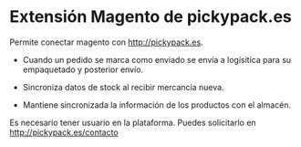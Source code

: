 # Extensión Magento de pickypack.es

Permite conectar magento con http://pickypack.es.

 * Cuando un pedido se marca como enviado se envía a logísitica para su empaquetado y posterior envío.

 * Sincroniza datos de stock al recibir mercancia nueva.

 * Mantiene sincronizada la información de los productos con el almacén.

Es necesario tener usuario en la plataforma. Puedes solicitarlo en http://pickypack.es/contacto
